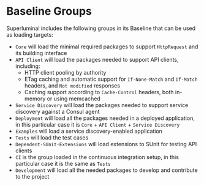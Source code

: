 # Baseline Groups

Superluminal includes the following groups in its Baseline that can be used as
loading targets:

- `Core` will load the minimal required packages to support `HttpRequest` and
  its building interface
- `API Client` will load the packages needed to support API clients, including:
  - HTTP client pooling by authority
  - ETag caching and automatic support for `If-None-Match` and `If-Match` headers,
    and `Not modified` responses
  - Caching support according to `Cache-Control` headers, both in-memory or using
    memcached
- `Service Discovery` will load the packages needed to support service discovery
  against a Consul agent
- `Deployment` will load all the packages needed in a deployed application, in this
  particular case it is `Core` + `API Client` + `Service Discovery`
- `Examples` will load a service discovery-enabled application
- `Tests` will load the test cases
- `Dependent-SUnit-Extensions` will load extensions to SUnit for testing API clients
- `CI` is the group loaded in the continuous integration setup, in this
  particular case it is the same as `Tests`
- `Development` will load all the needed packages to develop and contribute to
  the project
